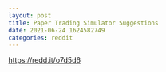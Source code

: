 ```yaml
--- 
layout: post 
title: Paper Trading Simulator Suggestions 
date: 2021-06-24 1624582749 
categories: reddit 
--- 
```

https://redd.it/o7d5d6